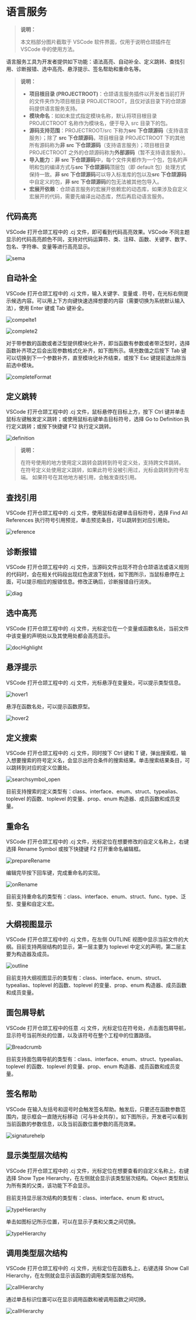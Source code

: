 # 语言服务

> **说明：**
>
> 本文档部分图片截取于 VSCode 软件界面，仅用于说明仓颉插件在 VSCode 中的使用方法。

语言服务工具为开发者提供如下功能：语法高亮、自动补全、定义跳转、查找引用、诊断报错、选中高亮、悬浮提示、签名帮助和重命名等。

> **说明：**
>
> - **项目根目录 (PROJECTROOT)**：仓颉语言服务插件以开发者当前打开的文件夹作为项目根目录 PROJECTROOT，且仅对该目录下的仓颉源码提供语言服务支持。
> - **模块命名**：如如未显式指定模块名称，默认将项目根目录 PROJECTROOT 名称作为模块名，便于导入 src 目录下的包。
> - **源码支持范围**：PROJECTROOT/src 下称为**src 下仓颉源码**（支持语言服务）；除了 **src 下仓颉源码**，项目根目录 PROJECTROOT 下的其他所有源码称为**非 src 下仓颉源码**（支持语言服务）；项目根目录 PROJECTROOT 之外的仓颉源码称为**外部源码**（暂不支持语言服务）。
> - **导入能力**：**非 src 下仓颉源码**中，每个文件夹都作为一个包，包名的声明和包的编译方式与**src 下仓颉源码**顶层包（即 default 包）处理方式保持一致。**非 src 下仓颉源码**可以导入标准库的包以及**src 下仓颉源码**中自定义的包，**非 src 下仓颉源码**的包无法被其他包导入。
> - **宏展开依赖**：仓颉语言服务的宏展开依赖宏的动态库，如果涉及自定义宏展开的代码，需要先编译出动态库，然后再启动语言服务。

## 代码高亮

VSCode 打开仓颉工程中的 .cj 文件，即可看到代码高亮效果。VSCode 不同主题显示的代码高亮颜色不同，支持对代码运算符、类、注释、函数、关键字、数字、包名、字符串、变量等进行高亮显示。

![sema](./figures/sema.png)

## 自动补全

VSCode 打开仓颉工程中的 .cj 文件，输入关键字、变量或 . 符号，在光标右侧提示候选内容。可以用上下方向键快速选择想要的内容（需要切换为系统默认输入法），使用 Enter 键或 Tab 键补全。

![compelte1](./figures/complete1.png)

![complete2](./figures/complete2.png)

对于带参数的函数或者泛型提供模块化补齐，即当函数有参数或者带泛型时，选择函数补齐项之后会出现参数格式化补齐，如下图所示。填充数值之后按下 Tab 键可以切换到下一个参数补齐，直至模块化补齐结束，或按下 Esc 键提前退出除当前选中模块。

![completeFormat](./figures/completeFormat.png)

## 定义跳转

VSCode 打开仓颉工程中的 .cj 文件，鼠标悬停在目标上方，按下 Ctrl 键并单击鼠标左键触发定义跳转；或使用鼠标右键单击目标符号，选择 Go to Definition 执行定义跳转；或按下快捷键 F12 执行定义跳转。

![definition](./figures/definition.png)

> **说明：**
>
> 在符号使用的地方使用定义跳转会跳转到符号定义处，支持跨文件跳转。
> 在符号定义处使用定义跳转，如果此符号没被引用过，光标会跳转到符号左端。
> 如果符号在其他地方被引用，会触发查找引用。

## 查找引用

VSCode 打开仓颉工程中的 .cj 文件，使用鼠标右键单击目标符号，选择 Find All References 执行符号引用预览，单击预览条目，可以跳转到对应引用处。

![reference](./figures/reference.png)

## 诊断报错

VSCode 打开仓颉工程中的 .cj 文件，当源码文件出现不符合仓颉语法或语义规则的代码时，会在相关代码段出现红色波浪下划线，如下图所示，当鼠标悬停在上面，可以提示相应的报错信息。修改正确后，诊断报错自行消失。

![diag](./figures/diag.png)

## 选中高亮

VSCode 打开仓颉工程中的 .cj 文件，光标定位在一个变量或函数名处，当前文件中该变量的声明处以及其使用处都会高亮显示。

![docHighlight](./figures/docHighlight.png)

## 悬浮提示

VSCode 打开仓颉工程中的 .cj 文件，光标悬浮在变量处，可以提示类型信息。

![hover1](./figures/hover1.png)

悬浮在函数名处，可以提示函数原型。

![hover2](./figures/hover2.png)

## 定义搜索

VSCode 打开仓颉工程中的 .cj 文件，同时按下 Ctrl 键和 T 键，弹出搜索框，输入想要搜索的符号定义名，会显示出符合条件的搜索结果。单击搜索结果条目，可以跳转到对应的定义位置处。

![searchsymbol_open](./figures/searchsymbol_open.png)

目前支持搜索的定义类型有：class、interface、enum、struct、typealias、toplevel 的函数、toplevel 的变量、prop、enum 构造器、成员函数和成员变量。

## 重命名

VSCode 打开仓颉工程中的 .cj 文件，光标定位在想要修改的自定义名称上，右键选择 Rename Symbol 或按下快捷键 F2 打开重命名编辑框。

![prepareRename](./figures/prepareRename.png)

编辑完毕按下回车键，完成重命名的实现。

![onRename](./figures/onRename.png)

目前支持重命名的类型有：class、interface、enum、struct、func、type、泛型、变量和自定义宏。

## 大纲视图显示

VSCode 打开仓颉工程中的 .cj 文件，在左侧 OUTLINE 视图中显示当前文件的大纲。目前支持两层结构的显示，第一层主要为 toplevel 中定义的声明，第二层主要为构造器及成员。

![outline](./figures/outline.png)

目前支持大纲视图显示的类型有：class、interface、enum、struct、typealias、toplevel 的函数、toplevel 的变量、prop、enum 构造器、成员函数和成员变量。

## 面包屑导航

VSCode 打开仓颉工程中的任意 .cj 文件，光标定位在符号处，点击面包屑导航，显示符号当前所处的位置，以及该符号在整个工程中的位置路径。

![Breadcrumb](./figures/Breadcrumb.png)

目前支持面包屑导航的类型有：class、interface、enum、struct、typealias、toplevel 的函数、toplevel 的变量、prop、enum 构造器、成员函数和成员变量。

## 签名帮助

VSCode 在输入左括号和逗号时会触发签名帮助。触发后，只要还在函数参数范围内，提示框会一直随光标移动（可与补全共存）。如下图所示，开发者可以看到当前函数的参数信息，以及当前函数位置参数的高亮效果。

![signaturehelp](./figures/signaturehelp.png)

## 显示类型层次结构

VSCode 打开仓颉工程中的 .cj 文件，光标定位在想要查看的自定义名称上，右键选择 Show Type Hierarchy，在左侧就会显示该类型层次结构。Object 类型默认为所有类的父类，该功能下不会显示。

目前支持显示层次结构的类型有：class、interface、enum 和 struct。

![typeHierarchy](./figures/typeHierarchy1.png)

单击如图标记所示位置，可以在显示子类和父类之间切换。

![typeHierarchy](./figures/typeHierarchy2.png)

## 调用类型层次结构

VSCode 打开仓颉工程中的 .cj 文件，光标定位在函数名上，右键选择 Show Call Hierarchy，在左侧就会显示该函数的调用类型层次结构。

![callHierarchy](./figures/callHierarchy1.png)

通过单击标识位置可以在显示调用函数和被调用函数之间切换。

![callHierarchy](./figures/callHierarchy2.png)
